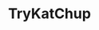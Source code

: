 ---
title: TryKatChup
github: https://github.com/TryKatChup
mode: dark
transition: 1s
score: 87.7
archetype:
- Code
- Minimalistic
- Editor’s Choice
- Innovative
---